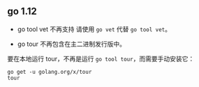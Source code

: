 ## go 1.12

* go tool vet 不再支持
请使用 `go vet` 代替 `go tool vet`。

* go tour 不再包含在主二进制发行版中。

要在本地运行 tour，不再是运行 `go tool tour`，而需要手动安装它：

```
go get -u golang.org/x/tour
tour
```